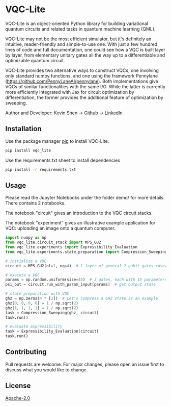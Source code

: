 # VQC-Lite

VQC-Lite is an object-oriented Python library for building variational quantum circuits and related tasks in quantum 
machine learning (QML). 

VQC-Lite may not be the most efficient simulator, but it's definitely an intuitive, reader-friendly and simple-to-use one. With 
just a few hundred lines of code and full documentation, one could see how a VQC is built layer by layer, from 
elementary unitary gates all the way up to a differentiable and optimizable quantum circuit. 

VQC-Lite provides two alternative ways to construct VQCs, one involving only standard numpy functions, and one using the 
framework Pennylane (https://github.com/PennyLaneAI/pennylane). Both implementations give VQCs of similar 
functionalities with the same I/O. While the latter is currently more efficiently integrated with Jax for circuit 
optimization by differentiation, the former provides the additional feature of optimization by sweeping.

Author and Developer: Kevin Shen -> [Github](https://github.com/kevinkayyy) -> [LinkedIn](https://www.linkedin.com/in/kevinshen-tum)

## Installation

Use the package manager [pip](https://pip.pypa.io/en/stable/) to install VQC-Lite.

```bash
pip install vqc_lite
```

Use the requirements.txt sheet to install dependencies

```bash
pip install -r requirements.txt
```

## Usage

Please read the Jupyter Notebooks under the folder demo/ for more details. There contains 2 notebooks.

The notebook "circuit" gives an introduction to the VQC circuit stacks.

The notebook "experiment" gives an illustrative example application for VQC: uploading an image onto a quantum computer.

```python
import numpy as np
from vqc_lite.circuit_stack import MPS_GU2
from vqc_lite.experiments import Expressibility_Evaluation
from vqc_lite.experiments.state_preparation import Compression_Sweeping

# initialize a VQC
circuit = MPS_GU2(nl=1, nq=4)  # 1 layer of general 2 qubit gates covering 4 qubits

# execute a VQC
params = np.random.uniform(size=45)  # 3 gates, each with 15 parameters
psi_out = circuit.run_with_param_input(params)  # get output state

# state preparation with VQC
ghz = np.zeros(4 * [2])  # Let's compress a GHZ state as an example
ghz[0, 0, 0, 0] = 1 / np.sqrt(2)
ghz[1, 1, 1, 1] = 1 / np.sqrt(2)
task = Compression_Sweeping(ghz, circuit)
task.run()

# evaluate expressibility
task = Expressibility_Evaluation(circuit)
task.run()

```

## Contributing
Pull requests are welcome. For major changes, please open an issue first to discuss what you would like to change.

## License
[Apache-2.0](https://choosealicense.com/licenses/apache-2.0/)